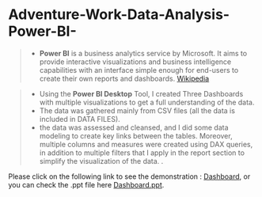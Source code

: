 # Adventure-Work-Data-Analysis-Power-BI-
> * **Power BI** is a business analytics service by Microsoft. It aims to provide interactive visualizations and business intelligence capabilities with an interface simple enough for end-users to create their own reports and dashboards. [Wikipedia](https://en.wikipedia.org/wiki/Microsoft_Power_BI)

> * Using the **Power BI Desktop** Tool, I created Three Dashboards with multiple visualizations to get a full understanding of the data.
> * The data was gathered mainly from CSV files (all the data is included in DATA FILES). 
> * the data was assessed and cleansed, and I did some data modeling to create key links between the tables. Moreover, multiple columns and measures were created using DAX queries, in addition to multiple filters that I apply in the report section to simplify the visualization of the data. .

Please click on the following link to see the demonstration :  [Dashboard](https://app.powerbi.com/reportEmbed?reportId=65d4d398-86f1-43d9-94f9-c2a4a9e45407&autoAuth=true&ctid=573e2fa0-f3c0-40a1-9fef-6fe8f7c09cff&config=eyJjbHVzdGVyVXJsIjoiaHR0cHM6Ly93YWJpLXVzLWVhc3QyLXJlZGlyZWN0LmFuYWx5c2lzLndpbmRvd3MubmV0LyJ9), 
or you can check the .ppt file here [Dashboard.ppt](https://github.com/mouaddahakram/Adventure-Work-Data-Analysis-Power-BI-/blob/master/AdventureWorks_Report_backup.pptx).
